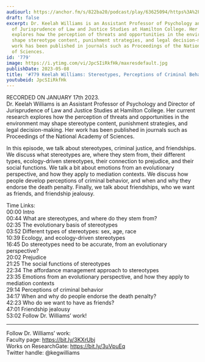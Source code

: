 ```yaml
---
audiourl: https://anchor.fm/s/822ba20/podcast/play/63625094/https%3A%2F%2Fd3ctxlq1ktw2nl.cloudfront.net%2Fstaging%2F2023-0-17%2F089a889b-14cb-a5fe-e0fa-c743ab809580.m4a
draft: false
excerpt: Dr. Keelah Williams is an Assistant Professor of Psychology and Director
  of Jurisprudence of Law and Justice Studies at Hamilton College. Her current research
  explores how the perception of threats and opportunities in the environment may
  shape stereotype content, punishment strategies, and legal decision-making. Her
  work has been published in journals such as Proceedings of the National Academy
  of Sciences.
id: '779'
image: https://i.ytimg.com/vi/JpcSIiRkfHk/maxresdefault.jpg
publishDate: 2023-05-08
title: '#779 Keelah Williams: Stereotypes, Perceptions of Criminal Behavior, and Friendships'
youtubeid: JpcSIiRkfHk
---
```

<div class="timelinks">

RECORDED ON JANUARY 17th 2023.  
Dr. Keelah Williams is an Assistant Professor of Psychology and Director of Jurisprudence of Law and Justice Studies at Hamilton College. Her current research explores how the perception of threats and opportunities in the environment may shape stereotype content, punishment strategies, and legal decision-making. Her work has been published in journals such as Proceedings of the National Academy of Sciences.

In this episode, we talk about stereotypes, criminal justice, and friendships. We discuss what stereotypes are, where they stem from, their different types, ecology-driven stereotypes, their connection to prejudice, and their social functions. We talk a bit about emotions from an evolutionary perspective, and how they apply to mediation contexts. We discuss how people develop perceptions of criminal behavior, and when and why they endorse the death penalty. Finally, we talk about friendships, who we want as friends, and friendship jealousy.

Time Links:  
<time>00:00</time> Intro  
<time>00:44</time> What are stereotypes, and where do they stem from?  
<time>02:35</time> The evolutionary basis of stereotypes  
<time>03:52</time> Different types of stereotypes: sex, age, race  
<time>10:39</time> Ecology, and ecology-driven stereotypes  
<time>16:45</time> Do stereotypes need to be accurate, from an evolutionary perspective?  
<time>20:02</time> Prejudice  
<time>21:25</time> The social functions of stereotypes  
<time>22:34</time> The affordance management approach to stereotypes  
<time>23:35</time> Emotions from an evolutionary perspective, and how they apply to mediation contexts  
<time>29:14</time> Perceptions of criminal behavior  
<time>34:17</time> When and why do people endorse the death penalty?  
<time>42:23</time> Who do we want to have as friends?  
<time>47:01</time> Friendship jealousy  
<time>53:02</time> Follow Dr. Williams’ work!

---

Follow Dr. Williams’ work:  
Faculty page: https://bit.ly/3KXrUbj  
Works on ResearchGate: https://bit.ly/3uVpuEq  
Twitter handle: @kegwilliams
</div>

